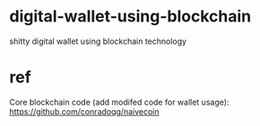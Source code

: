 # digital-wallet-using-blockchain
shitty digital wallet using blockchain technology

# ref
Core blockchain code (add modifed code for wallet usage): https://github.com/conradoqg/naivecoin
